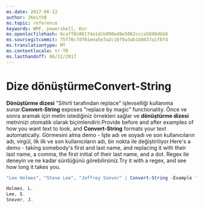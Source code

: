 ```yaml
---
ms.date: 2017-06-12
author: JKeithB
ms.topic: reference
keywords: WMF, powershell, Kur
ms.openlocfilehash: 6caff8c06174a1dcb990ed8e5062ccca5848dbb8
ms.sourcegitcommit: 75f70c7df01eea5e7a2c16f9a3ab1dd437a1f8fd
ms.translationtype: MT
ms.contentlocale: tr-TR
ms.lasthandoff: 06/12/2017
---
```

# <a name="convert-string"></a><span data-ttu-id="79ef2-102">Dize dönüştürme</span><span class="sxs-lookup"><span data-stu-id="79ef2-102">Convert-String</span></span>
<span data-ttu-id="79ef2-103">**Dönüştürme dizesi** "Sihirli tarafından replace" işlevselliği kullanıma sunar.</span><span class="sxs-lookup"><span data-stu-id="79ef2-103">**Convert-String** exposes "replace by magic" functionality.</span></span> <span data-ttu-id="79ef2-104">Önce ve sonra aramak için metin istediğiniz örnekleri sağlar ve **dönüştürme dizesi** metninizi otomatik olarak biçimlendirir.</span><span class="sxs-lookup"><span data-stu-id="79ef2-104">Provide before and after examples of how you want text to look, and **Convert-String** formats your text automatically.</span></span> <span data-ttu-id="79ef2-105">Görmesini alma demo - İşte adı ve soyadı ve son kullanıcıların adı, virgül, ilk ilk ve son kullanıcıların adı, bir nokta ile değiştiriliyor.</span><span class="sxs-lookup"><span data-stu-id="79ef2-105">Here's a demo - taking somebody's first and last name, and replacing it with their last name, a comma, the first initial of their last name, and a dot.</span></span> <span data-ttu-id="79ef2-106">Regex ile deneyin ve ne kadar sürdüğünü görebilirsiniz.</span><span class="sxs-lookup"><span data-stu-id="79ef2-106">Try it with a regex, and see how long it takes you.</span></span>

```powershell
"Lee Holmes", "Steve Lee", "Jeffrey Snover" | Convert-String -Example "Bill Gates=Gates, B.","John Smith=Smith, J."

Holmes, L.
Lee, S.
Snover, J.
```

